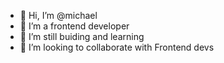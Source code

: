 - 👋 Hi, I’m @michael
- 👀 I’m a frontend developer 
- 🌱 I’m still buiding and learning 
- 💞️ I’m looking to collaborate with Frontend devs 


<!---
adigunicha/adigunicha is a ✨ special ✨ repository because its `README.md` (this file) appears on your GitHub profile.
You can click the Preview link to take a look at your changes.
--->

